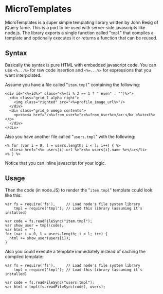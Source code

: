 # MicroTemplates

MicroTemplates is a super simple templating library written by John Resig of jQuery fame.  This is a port to be used with server-side javascripts like node.js. The library exports a single function called "`tmpl`" that compiles a template and optionally executes it or returns a function that can be reused.

## Syntax

Basically the syntax is pure HTML with embedded javascript code.  You can use `<%...%>` for raw code insertion and `<%=...%>` for expressions that you want interpolated.

Assume you have a file called "`item.tmpl`" containing the following:

    <div id="<%=id%>" class="<%=(i % 2 == 1 ? " even" : "")%>">
      <div class="grid_1 alpha right">
        <img class="righted" src="<%=profile_image_url%>"/>
      </div>
      <div class="grid_6 omega contents">
        <p><b><a href="/<%=from_user%>"><%=from_user%></a>:</b> <%=text%></p>
      </div>
    </div>

Also you have another file called "`users.tmpl`" with the following:

    <% for (var i = 0, l = users.length; i < l; i++) { %>
      <li><a href="<%= users[i].url %>"><%= users[i].name %></a></li>
    <% } %>

Notice that you can inline javascript for your logic.

## Usage

Then the code (in node.JS) to render the "`item.tmpl`" template could look like this:

    var fs = require('fs'),     // Load node's file system library
        tmpl = require('tmpl'); // Load this library (assuming it's installed)
    
    var code = fs.readFileSync("item.tmpl");
    var show_user = tmpl(code);
    var html = "";
    for (var i = 0, l = users.length; i < l; i++) {
      html += show_user(users[i]);
    }


Also you could execute a template immediately instead of caching the compiled template:

    var fs = require('fs'),     // Load node's file system library
        tmpl = require('tmpl'); // Load this library (assuming it's installed)
    
    var code = fs.readFileSync("users.tmpl");
    var html = tmpl(fs.readFileSync(code), users);
